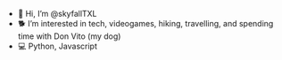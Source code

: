 - 👋 Hi, I’m @skyfallTXL
- 🐕 I’m interested in tech, videogames, hiking, travelling, and spending time with Don Vito (my dog)
- 💻 Python, Javascript



<!---
skyfallTXL/skyfallTXL is a ✨ special ✨ repository because its `README.md` (this file) appears on your GitHub profile.
You can click the Preview link to take a look at your changes.
--->
